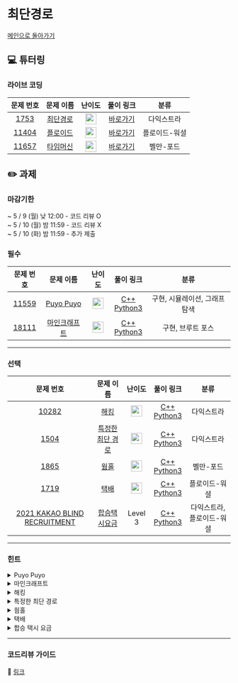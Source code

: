 # 최단경로

[메인으로 돌아가기](https://github.com/Altu-Bitu-2/Notice)

## 💻 튜터링

### 라이브 코딩

|문제 번호|문제 이름|난이도|풀이 링크|분류|
| :-----: | :-----: | :-----: | :-----: | :-----: |
|<a href="https://www.acmicpc.net/problem/1753" target="_blank">1753</a>|<a href="https://www.acmicpc.net/problem/1753" target="_blank">최단경로</a>|<img height="25px" width="25px" src="https://static.solved.ac/tier_small/11.svg"/>|[바로가기](https://github.com/Altu-Bitu-2/Notice/blob/main/05%EC%9B%94%2003%EC%9D%BC%20-%20%EC%B5%9C%EB%8B%A8%EA%B2%BD%EB%A1%9C/%EB%9D%BC%EC%9D%B4%EB%B8%8C%20%EC%BD%94%EB%94%A9/1753.cpp)|다익스트라|
|<a href="https://www.acmicpc.net/problem/11404" target="_blank">11404</a>|<a href="https://www.acmicpc.net/problem/11404" target="_blank">플로이드</a>|<img height="25px" width="25px" src="https://static.solved.ac/tier_small/12.svg"/>|[바로가기](https://github.com/Altu-Bitu-2/Notice/blob/main/05%EC%9B%94%2003%EC%9D%BC%20-%20%EC%B5%9C%EB%8B%A8%EA%B2%BD%EB%A1%9C/%EB%9D%BC%EC%9D%B4%EB%B8%8C%20%EC%BD%94%EB%94%A9/11404.cpp)|플로이드-워셜|
|<a href="https://www.acmicpc.net/problem/11657" target="_blank">11657</a>|<a href="https://www.acmicpc.net/problem/11657" target="_blank">타임머신</a>|<img height="25px" width="25px" src="https://static.solved.ac/tier_small/12.svg"/>|[바로가기](https://github.com/Altu-Bitu-2/Notice/blob/main/05%EC%9B%94%2003%EC%9D%BC%20-%20%EC%B5%9C%EB%8B%A8%EA%B2%BD%EB%A1%9C/%EB%9D%BC%EC%9D%B4%EB%B8%8C%20%EC%BD%94%EB%94%A9/11657.cpp)|벨만-포드|


## ✏️ 과제
### 마감기한
~ 5 / 9 (월) 낮 12:00 - 코드 리뷰 O </br>
~ 5 / 10 (월) 밤 11:59 - 코드 리뷰 X </br>
~ 5 / 10 (화) 밤 11:59 - 추가 제출 </br>

### 필수

|문제 번호|문제 이름|난이도|풀이 링크|분류|
| :-----: | :-----: | :-----: | :-----: | :-----: |
|<a href="https://www.acmicpc.net/problem/11559" target="_blank">11559</a>|<a href="https://www.acmicpc.net/problem/11559" target="_blank">Puyo Puyo</a>|<img height="25px" width="25px" src="https://static.solved.ac/tier_small/12.svg"/>|[C++](https://github.com/Altu-Bitu-2/Notice/blob/main/05%EC%9B%94%2003%EC%9D%BC%20-%20%EC%B5%9C%EB%8B%A8%EA%B2%BD%EB%A1%9C/%EA%B3%BC%EC%A0%9C/11559.cpp)<br/>[Python3](https://github.com/Altu-Bitu-2/Notice/blob/main/05%EC%9B%94%2003%EC%9D%BC%20-%20%EC%B5%9C%EB%8B%A8%EA%B2%BD%EB%A1%9C/%EA%B3%BC%EC%A0%9C/11559.py)|구현, 시뮬레이션, 그래프 탐색|
|<a href="https://www.acmicpc.net/problem/18111" target="_blank">18111</a>|<a href="https://www.acmicpc.net/problem/18111" target="_blank">마인크래프트</a>|<img height="25px" width="25px" src="https://static.solved.ac/tier_small/9.svg"/>|[C++](https://github.com/Altu-Bitu-2/Notice/blob/main/05%EC%9B%94%2003%EC%9D%BC%20-%20%EC%B5%9C%EB%8B%A8%EA%B2%BD%EB%A1%9C/%EA%B3%BC%EC%A0%9C/18111.cpp)<br/>[Python3](https://github.com/Altu-Bitu-2/Notice/blob/main/05%EC%9B%94%2003%EC%9D%BC%20-%20%EC%B5%9C%EB%8B%A8%EA%B2%BD%EB%A1%9C/%EA%B3%BC%EC%A0%9C/18111.py)|구현, 브루트 포스|

---

### 선택

|문제 번호|문제 이름|난이도|풀이 링크|분류|
| :-----: | :-----: | :-----: | :-----: | :-----: |
|<a href="https://www.acmicpc.net/problem/10282" target="_blank">10282</a>|<a href="https://www.acmicpc.net/problem/10282" target="_blank">해킹</a>|<img height="25px" width="25px" src="https://static.solved.ac/tier_small/12.svg"/>|[C++](https://github.com/Altu-Bitu-2/Notice/blob/main/05%EC%9B%94%2003%EC%9D%BC%20-%20%EC%B5%9C%EB%8B%A8%EA%B2%BD%EB%A1%9C/%EA%B3%BC%EC%A0%9C/10282.cpp)<br/>[Python3](https://github.com/Altu-Bitu-2/Notice/blob/main/05%EC%9B%94%2003%EC%9D%BC%20-%20%EC%B5%9C%EB%8B%A8%EA%B2%BD%EB%A1%9C/%EA%B3%BC%EC%A0%9C/10282.py)|다익스트라|
|<a href="https://www.acmicpc.net/problem/1504" target="_blank">1504</a>|<a href="https://www.acmicpc.net/problem/1504" target="_blank">특정한 최단 경로</a>|<img height="25px" width="25px" src="https://static.solved.ac/tier_small/12.svg"/>|[C++](https://github.com/Altu-Bitu-2/Notice/blob/main/05%EC%9B%94%2003%EC%9D%BC%20-%20%EC%B5%9C%EB%8B%A8%EA%B2%BD%EB%A1%9C/%EA%B3%BC%EC%A0%9C/1504.cpp)<br/>[Python3](https://github.com/Altu-Bitu-2/Notice/blob/main/05%EC%9B%94%2003%EC%9D%BC%20-%20%EC%B5%9C%EB%8B%A8%EA%B2%BD%EB%A1%9C/%EA%B3%BC%EC%A0%9C/1504.py)|다익스트라|
|<a href="https://www.acmicpc.net/problem/1865" target="_blank">1865</a>|<a href="https://www.acmicpc.net/problem/1865" target="_blank">웜홀</a>|<img height="25px" width="25px" src="https://static.solved.ac/tier_small/13.svg"/>|[C++](https://github.com/Altu-Bitu-2/Notice/blob/main/05%EC%9B%94%2003%EC%9D%BC%20-%20%EC%B5%9C%EB%8B%A8%EA%B2%BD%EB%A1%9C/%EA%B3%BC%EC%A0%9C/1865.cpp)<br/>[Python3](https://github.com/Altu-Bitu-2/Notice/blob/main/05%EC%9B%94%2003%EC%9D%BC%20-%20%EC%B5%9C%EB%8B%A8%EA%B2%BD%EB%A1%9C/%EA%B3%BC%EC%A0%9C/1865.py)|벨만-포드|
|<a href="https://www.acmicpc.net/problem/1719" target="_blank">1719</a>|<a href="https://www.acmicpc.net/problem/1719" target="_blank">택배</a>|<img height="25px" width="25px" src="https://static.solved.ac/tier_small/12.svg"/>|[C++](https://github.com/Altu-Bitu-2/Notice/blob/main/05%EC%9B%94%2003%EC%9D%BC%20-%20%EC%B5%9C%EB%8B%A8%EA%B2%BD%EB%A1%9C/%EA%B3%BC%EC%A0%9C/1719.cpp)<br/>[Python3](https://github.com/Altu-Bitu-2/Notice/blob/main/05%EC%9B%94%2003%EC%9D%BC%20-%20%EC%B5%9C%EB%8B%A8%EA%B2%BD%EB%A1%9C/%EA%B3%BC%EC%A0%9C/1719.py)|플로이드-워셜|
|<a href="https://programmers.co.kr/learn/courses/30/lessons/72413" target="_blank">2021 KAKAO BLIND RECRUITMENT</a>|<a href="https://programmers.co.kr/learn/courses/30/lessons/72413" target="_blank">합승택시요금</a>|Level 3|[C++](https://github.com/Altu-Bitu-2/Notice/blob/main/05%EC%9B%94%2003%EC%9D%BC%20-%20%EC%B5%9C%EB%8B%A8%EA%B2%BD%EB%A1%9C/%EA%B3%BC%EC%A0%9C/taxi.cpp)<br/>[Python3](https://github.com/Altu-Bitu-2/Notice/blob/main/05%EC%9B%94%2003%EC%9D%BC%20-%20%EC%B5%9C%EB%8B%A8%EA%B2%BD%EB%A1%9C/%EA%B3%BC%EC%A0%9C/taxi.py)|다익스트라, 플로이드-워셜|



---

### 힌트
<details>
<summary>Puyo Puyo</summary>
<div markdown="1">
&nbsp;&nbsp;&nbsp;&nbsp;
  뿌요가 터지는 상황을 생각해봅시다! 터진 이후에는, 빈칸이 생기고 위에 있는 뿌요가 밑으로 내려와야겠죠? 한 줄에 여러 개가 터질 수 있으니, 비어있는 칸이 아닌 남아있는 뿌요들만 모아서 다음 단계에 사용할 수 있어요. 그런데, 입력을 그대로 받으면 열을 기준으로 계산해야 합니다. 구현을 편하게 하기 위해서 어떻게 할 수 있을까요?
</div>
</details>

<details>
<summary>마인크래프트</summary>
<div markdown="1">
&nbsp;&nbsp;&nbsp;&nbsp;
  가장 빨리 만들 수 있는 높이의 후보들을 먼저 찾아봅시다. 입력이 크지 않으니 가능한 모든 높이에 대해 계산해봐도 좋아요. 블럭을 쌓던 와중에 블럭이 다 떨어지면 어떻게 될까요? 그 높이를 만들 수 없다고 판단해야 할까요?
</div>
</details>

<details>
<summary>해킹</summary>
<div markdown="1">
&nbsp;&nbsp;&nbsp;&nbsp;
  한 정점에서 모든 정점까지의 최단 경로를 구하는 문제라고 볼 수 있겠네요!
</div>
</details>

<details>
<summary>특정한 최단 경로</summary>
<div markdown="1">
&nbsp;&nbsp;&nbsp;&nbsp;
  특정한 두 정점을 거치는 경로는 어떻게 될까요? 한 번 이동했던 정점, 간선을 또 갈 수 있다고 해서 어렵게 생각하지 마세요! 오히려 이게 문제를 쉽게 풀 수 있는 큰 힌트입니다!
</div>
</details>

<details>
<summary>웜홀</summary>
<div markdown="1">
&nbsp;&nbsp;&nbsp;&nbsp;
  시계가 "거꾸로"갈 수 있다고 하네요! 무한 루프에 빠지지 않기 위해선 어떤 알고리즘을 사용해야 할까요?
</div>
</details>

<details>
<summary>택배</summary>
<div markdown="1">
&nbsp;&nbsp;&nbsp;&nbsp;
  모든 정점끼리의 최단경로를 알아야 하니 어떤 알고리즘을 사용해야 할지는 감이 오실거예요. 경로 i, j 사이에 포함될 수 있는 중간 경로 k가 생긴다면 어떻게 반영해야 할까요? 만약 둘 사이의 경로가 i->t->k->j라면요?
</div>
</details>

<details>
<summary>합승 택시 요금</summary>
<div markdown="1">
&nbsp;&nbsp;&nbsp;&nbsp;
  함께 합승할 수 있는 지점은 총 몇 개인가요? 계산에 고려해야 할 가능한 시작, 도착 지점의 쌍이 어떻게 될까요?
</div>
</details>


---

### 코드리뷰 가이드

🔗 [링크](https://www.notion.so/05-03-ecd8b3d770a443268f5531f8d8459bef)
